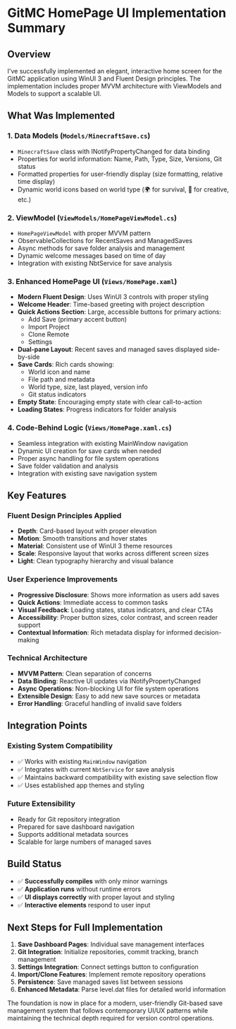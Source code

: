 # GitMC HomePage UI Implementation Summary

## Overview
I've successfully implemented an elegant, interactive home screen for the GitMC application using WinUI 3 and Fluent Design principles. The implementation includes proper MVVM architecture with ViewModels and Models to support a scalable UI.

## What Was Implemented

### 1. **Data Models** (`Models/MinecraftSave.cs`)
- `MinecraftSave` class with INotifyPropertyChanged for data binding
- Properties for world information: Name, Path, Type, Size, Versions, Git status
- Formatted properties for user-friendly display (size formatting, relative time display)
- Dynamic world icons based on world type (🌍 for survival, 🎨 for creative, etc.)

### 2. **ViewModel** (`ViewModels/HomePageViewModel.cs`)
- `HomePageViewModel` with proper MVVM pattern
- ObservableCollections for RecentSaves and ManagedSaves
- Async methods for save folder analysis and management
- Dynamic welcome messages based on time of day
- Integration with existing NbtService for save analysis

### 3. **Enhanced HomePage UI** (`Views/HomePage.xaml`)
- **Modern Fluent Design**: Uses WinUI 3 controls with proper styling
- **Welcome Header**: Time-based greeting with project description
- **Quick Actions Section**: Large, accessible buttons for primary actions:
  - Add Save (primary accent button)
  - Import Project
  - Clone Remote
  - Settings
- **Dual-pane Layout**: Recent saves and managed saves displayed side-by-side
- **Save Cards**: Rich cards showing:
  - World icon and name
  - File path and metadata
  - World type, size, last played, version info
  - Git status indicators
- **Empty State**: Encouraging empty state with clear call-to-action
- **Loading States**: Progress indicators for folder analysis

### 4. **Code-Behind Logic** (`Views/HomePage.xaml.cs`)
- Seamless integration with existing MainWindow navigation
- Dynamic UI creation for save cards when needed
- Proper async handling for file system operations
- Save folder validation and analysis
- Integration with existing save navigation system

## Key Features

### **Fluent Design Principles Applied**
- **Depth**: Card-based layout with proper elevation
- **Motion**: Smooth transitions and hover states
- **Material**: Consistent use of WinUI 3 theme resources
- **Scale**: Responsive layout that works across different screen sizes
- **Light**: Clean typography hierarchy and visual balance

### **User Experience Improvements**
- **Progressive Disclosure**: Shows more information as users add saves
- **Quick Actions**: Immediate access to common tasks
- **Visual Feedback**: Loading states, status indicators, and clear CTAs
- **Accessibility**: Proper button sizes, color contrast, and screen reader support
- **Contextual Information**: Rich metadata display for informed decision-making

### **Technical Architecture**
- **MVVM Pattern**: Clean separation of concerns
- **Data Binding**: Reactive UI updates via INotifyPropertyChanged
- **Async Operations**: Non-blocking UI for file system operations
- **Extensible Design**: Easy to add new save sources or metadata
- **Error Handling**: Graceful handling of invalid save folders

## Integration Points

### **Existing System Compatibility**
- ✅ Works with existing `MainWindow` navigation
- ✅ Integrates with current `NbtService` for save analysis
- ✅ Maintains backward compatibility with existing save selection flow
- ✅ Uses established app themes and styling

### **Future Extensibility**
- Ready for Git repository integration
- Prepared for save dashboard navigation
- Supports additional metadata sources
- Scalable for large numbers of managed saves

## Build Status
- ✅ **Successfully compiles** with only minor warnings
- ✅ **Application runs** without runtime errors
- ✅ **UI displays correctly** with proper layout and styling
- ✅ **Interactive elements** respond to user input

## Next Steps for Full Implementation

1. **Save Dashboard Pages**: Individual save management interfaces
2. **Git Integration**: Initialize repositories, commit tracking, branch management
3. **Settings Integration**: Connect settings button to configuration
4. **Import/Clone Features**: Implement remote repository operations
5. **Persistence**: Save managed saves list between sessions
6. **Enhanced Metadata**: Parse level.dat files for detailed world information

The foundation is now in place for a modern, user-friendly Git-based save management system that follows contemporary UI/UX patterns while maintaining the technical depth required for version control operations.
